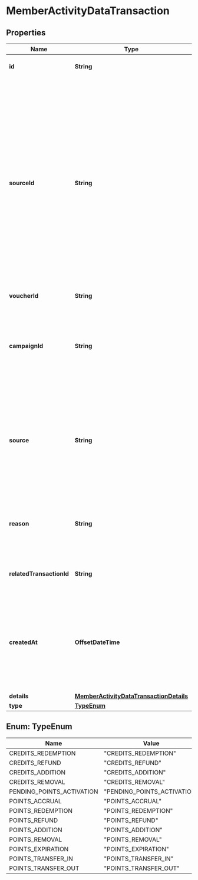 

# MemberActivityDataTransaction


## Properties

| Name | Type | Description |
|------------ | ------------- | ------------- |
|**id** | **String** | Unique transaction ID. |
|**sourceId** | **String** | The merchant&#39;s transaction ID if it is different from the Voucherify transaction ID. It is really useful in case of an integration between multiple systems. It can be a transaction ID from a CRM system, database or 3rd-party service. In case of a redemption, this value is null. |
|**voucherId** | **String** | Unique voucher ID. |
|**campaignId** | **String** | Unqiue campaign ID of the voucher&#39;s parent campaign if it is part of campaign that generates bulk codes. |
|**source** | **String** | The channel through which the transaction took place, whether through the API or the the Dashboard. In case of a redemption, this value is null. |
|**reason** | **String** | Reason why the transaction occurred. In case of a redemption, this value is null. |
|**relatedTransactionId** | **String** | The related transaction ID on the receiving card. |
|**createdAt** | **OffsetDateTime** | Timestamp representing the date and time when the transaction was created. The value is shown in the ISO 8601 format. |
|**details** | [**MemberActivityDataTransactionDetails**](MemberActivityDataTransactionDetails.md) |  |
|**type** | [**TypeEnum**](#TypeEnum) |  |



## Enum: TypeEnum

| Name | Value |
|---- | -----|
| CREDITS_REDEMPTION | &quot;CREDITS_REDEMPTION&quot; |
| CREDITS_REFUND | &quot;CREDITS_REFUND&quot; |
| CREDITS_ADDITION | &quot;CREDITS_ADDITION&quot; |
| CREDITS_REMOVAL | &quot;CREDITS_REMOVAL&quot; |
| PENDING_POINTS_ACTIVATION | &quot;PENDING_POINTS_ACTIVATION&quot; |
| POINTS_ACCRUAL | &quot;POINTS_ACCRUAL&quot; |
| POINTS_REDEMPTION | &quot;POINTS_REDEMPTION&quot; |
| POINTS_REFUND | &quot;POINTS_REFUND&quot; |
| POINTS_ADDITION | &quot;POINTS_ADDITION&quot; |
| POINTS_REMOVAL | &quot;POINTS_REMOVAL&quot; |
| POINTS_EXPIRATION | &quot;POINTS_EXPIRATION&quot; |
| POINTS_TRANSFER_IN | &quot;POINTS_TRANSFER_IN&quot; |
| POINTS_TRANSFER_OUT | &quot;POINTS_TRANSFER_OUT&quot; |



